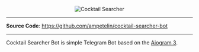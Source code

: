 <p align="center">
  <img src="https://res.cloudinary.com/ampetelin/image/upload/v1668231315/cocktail-searcher/cocktail-searcher-bot_r0qtmv_k439lq.png" alt="Cocktail Searcher">
</p>

---

**Source Code**: https://github.com/ampetelin/cocktail-searcher-bot

---

Cocktail Searcher Bot is simple Telegram Bot based on the <a href=https://docs.aiogram.dev/en/dev-3.x/>Aiogram 3</a>.
